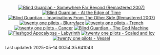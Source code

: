 <!-- lastfm -->
<p align="center"><a href="https://www.last.fm/music/Blind+Guardian/Somewhere+Far+Beyond+(Remastered+2007)"><img src="https://lastfm.freetls.fastly.net/i/u/64s/8c098e010eb7c93013a39dde8aa83935.jpg" title="Blind Guardian - Somewhere Far Beyond (Remastered 2007)"></a> <a href="https://www.last.fm/music/Blind+Guardian/At+the+Edge+of+Time"><img src="https://lastfm.freetls.fastly.net/i/u/64s/266b97ac6fdaf73f11ae5ebff7876e59.jpg" title="Blind Guardian - At the Edge of Time"></a> <a href="https://www.last.fm/music/Blind+Guardian/Imaginations+From+The+Other+Side+(Remastered+2007)"><img src="https://lastfm.freetls.fastly.net/i/u/64s/735d3eaf8186a2bc952420456144b1a3.jpg" title="Blind Guardian - Imaginations From The Other Side (Remastered 2007)"></a> <a href="https://www.last.fm/music/twenty+one+pilots/Blurryface"><img src="https://lastfm.freetls.fastly.net/i/u/64s/6f9906f43b7b516e89f9ebc331dd990a.jpg" title="twenty one pilots - Blurryface"></a> <a href="https://www.last.fm/music/twenty+one+pilots/Trench"><img src="https://lastfm.freetls.fastly.net/i/u/64s/9efc2181a3c5643cde2441c79451d1bc.jpg" title="twenty one pilots - Trench"></a> <a href="https://www.last.fm/music/twenty+one+pilots/Cancer"><img src="https://lastfm.freetls.fastly.net/i/u/64s/b10a6e40aef3e147118f879e4b875b35.png" title="twenty one pilots - Cancer"></a> <a href="https://www.last.fm/music/Blind+Guardian/The+God+Machine"><img src="https://lastfm.freetls.fastly.net/i/u/64s/43e63f642cbe3ff050416bc4970bca0e.png" title="Blind Guardian - The God Machine"></a> <a href="https://www.last.fm/music/Fleshgod+Apocalypse/Labyrinth"><img src="https://lastfm.freetls.fastly.net/i/u/64s/24aa1da0dc744af9877c37b5c3ef148e.png" title="Fleshgod Apocalypse - Labyrinth"></a> <a href="https://www.last.fm/music/twenty+one+pilots/Scaled+and+Icy"><img src="https://lastfm.freetls.fastly.net/i/u/64s/faa186fa9fd9acdb6387de77355207d4.jpg" title="twenty one pilots - Scaled and Icy"></a> <a href="https://www.last.fm/music/twenty+one+pilots/Vessel"><img src="https://lastfm.freetls.fastly.net/i/u/64s/417836606e807092b32cd14517508478.jpg" title="twenty one pilots - Vessel"></a> </p>

<!--START_SECTION:last-updated-->
Last updated: 2025-05-14 00:54:35.641043
<!--END_SECTION:last-updated-->